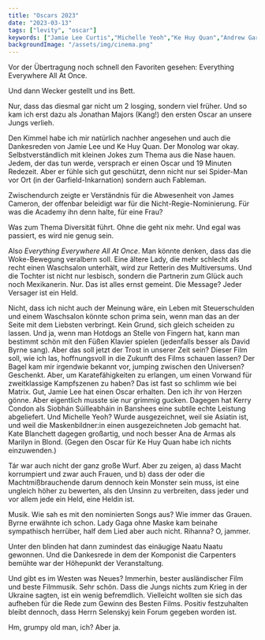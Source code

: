 ```yaml
---
title: "Oscars 2023"
date: "2023-03-13"
tags: ["levity", "oscar"]
keywords: ["Jamie Lee Curtis","Michelle Yeoh","Ke Huy Quan","Andrew Garfield","James Cameron","Ana de Armas","Kate Blanchett","Rihanna","Lady Gaga","David Byrne"]
backgroundImage: "/assets/img/cinema.png"
---
```

Vor der Übertragung noch schnell den Favoriten gesehen: Everything Everywhere All At Once. 

Und dann Wecker gestellt und ins Bett. 

Nur, dass das diesmal gar nicht um 2 losging, sondern viel früher. Und so kam ich erst dazu als Jonathan Majors (Kang!) den ersten Oscar an unsere Jungs verlieh.

Den Kimmel habe ich mir natürlich nachher angesehen und auch die Dankesreden von Jamie Lee und Ke Huy Quan. Der Monolog war okay. Selbstverständlich mit kleinen Jokes zum Thema aus die Nase hauen. Jedem, der das tun werde, versprach er einen Oscar und  19 Minuten Redezeit. Aber er fühle sich gut geschützt, denn nicht nur sei Spider-Man vor Ort (in der Garfield-Inkarnation) sondern auch Fableman.

Zwischendurch zeigte er Verständnis für die Abwesenheit von James Cameron, der offenbar beleidigt war für die Nicht-Regie-Nominierung. Für was die Academy ihn denn halte, für eine Frau?

Was zum Thema Diversität führt. Ohne die geht nix mehr. Und egal was passiert, es wird nie genug sein.

Also *Everything Everywhere All At Once*. Man könnte denken, dass das die Woke-Bewegung veralbern soll. Eine ältere Lady, die mehr schlecht als recht einen Waschsalon unterhält, wird zur Retterin des Multiversums. Und die Tochter ist nicht nur lesbisch, sondern die Partnerin zum Glück auch noch Mexikanerin. Nur. Das ist alles ernst gemeint. Die Message? Jeder Versager ist ein Held.

Nicht, dass ich nicht auch der Meinung wäre, ein Leben mit Steuerschulden und einem Waschsalon könnte schon prima sein, wenn man das an der Seite mit dem Liebsten verbringt. Kein Grund, sich gleich scheiden zu lassen. Und ja, wenn man Hotdogs an Stelle von Fingern hat, kann man bestimmt schön mit den Füßen Klavier spielen (jedenfalls besser als David Byrne sang). Aber das soll jetzt der Trost in unserer Zeit sein? Dieser Film soll, wie ich las, hoffnungsvoll in die Zukunft des Films schauen lassen? Der Bagel kam mir irgendwie bekannt vor, jumping zwischen den Universen? Geschenkt. Aber, um Karatefähigkeiten zu erlangen, um einen Vorwand für zweitklassige Kampfszenen zu haben? Das ist fast so schlimm wie bei Matrix. Gut, Jamie Lee hat einen Oscar erhalten. Den ich ihr von Herzen gönne. Aber eigentlich musste sie nur grimmig gucken. Dagegen hat Kerry Condon als Siobhán Súilleabháin in Banshees eine subtile echte Leistung abgeliefert. Und Michelle Yeoh? Wurde ausgezeichnet, weil sie Asiatin ist, und weil die Maskenbildner:in einen ausgezeichneten Job gemacht hat. Kate Blanchett dagegen großartig, und noch besser
Ana de Armas als Marilyn in Blond. (Gegen den Oscar für Ke Huy Quan habe ich nichts einzuwenden.)

Tár war auch nicht der ganz große Wurf. Aber zu zeigen, a) dass Macht korrumpiert und zwar auch Frauen, und b) dass der oder die Machtmißbrauchende darum dennoch kein Monster sein muss, ist eine ungleich höher zu bewerten, als den Unsinn zu verbreiten, dass jeder und vor allem jede ein Held, eine Heldin ist.

Musik. Wie sah es mit den nominierten Songs aus? Wie immer das Grauen. Byrne erwähnte ich schon. Lady Gaga ohne Maske kam beinahe sympathisch herrüber, half dem Lied aber auch nicht. Rihanna? O, jammer.

Unter den blinden hat dann zumindest das einäugige Naatu Naatu gewonnen. Und die Dankesrede in dem der Komponist die Carpenters bemühte war der Höhepunkt der Veranstaltung.

Und gibt es im Westen was Neues? Immerhin, bester ausländischer Film und beste Filmmusik. Sehr schön. Dass die Jungs nichts zum Krieg in der Ukraine sagten, ist ein wenig befremdlich. Vielleicht wollten sie sich das aufheben für die Rede zum Gewinn des Besten Films. Positiv festzuhalten bleibt dennoch, dass Herrn Selenskyj kein Forum gegeben worden ist.

Hm, grumpy old man, ich? Aber ja.




